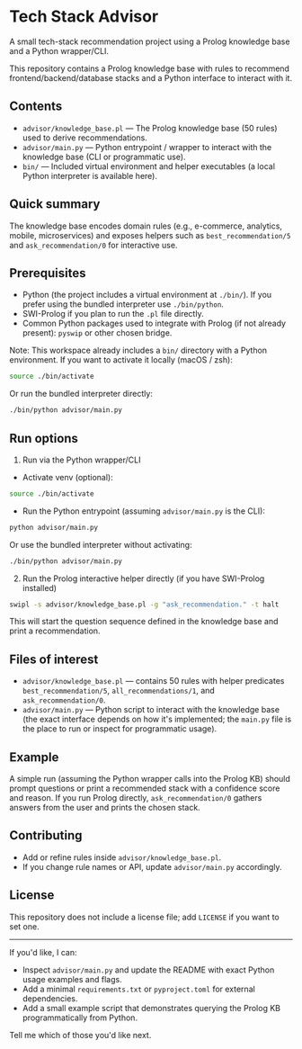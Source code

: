 # Tech Stack Advisor

A small tech-stack recommendation project using a Prolog knowledge base and a Python wrapper/CLI.

This repository contains a Prolog knowledge base with rules to recommend frontend/backend/database stacks and a Python interface to interact with it.

## Contents

- `advisor/knowledge_base.pl` — The Prolog knowledge base (50 rules) used to derive recommendations.
- `advisor/main.py` — Python entrypoint / wrapper to interact with the knowledge base (CLI or programmatic use).
- `bin/` — Included virtual environment and helper executables (a local Python interpreter is available here).

## Quick summary

The knowledge base encodes domain rules (e.g., e-commerce, analytics, mobile, microservices) and exposes helpers such as `best_recommendation/5` and `ask_recommendation/0` for interactive use.

## Prerequisites

- Python (the project includes a virtual environment at `./bin/`). If you prefer using the bundled interpreter use `./bin/python`.
- SWI-Prolog if you plan to run the `.pl` file directly.
- Common Python packages used to integrate with Prolog (if not already present): `pyswip` or other chosen bridge.

Note: This workspace already includes a `bin/` directory with a Python environment. If you want to activate it locally (macOS / zsh):

```bash
source ./bin/activate
```

Or run the bundled interpreter directly:

```bash
./bin/python advisor/main.py
```

## Run options

1) Run via the Python wrapper/CLI

- Activate venv (optional):

```bash
source ./bin/activate
```

- Run the Python entrypoint (assuming `advisor/main.py` is the CLI):

```bash
python advisor/main.py
```

Or use the bundled interpreter without activating:

```bash
./bin/python advisor/main.py
```

2) Run the Prolog interactive helper directly (if you have SWI-Prolog installed)

```bash
swipl -s advisor/knowledge_base.pl -g "ask_recommendation." -t halt
```

This will start the question sequence defined in the knowledge base and print a recommendation.

## Files of interest

- `advisor/knowledge_base.pl` — contains 50 rules with helper predicates `best_recommendation/5`, `all_recommendations/1`, and `ask_recommendation/0`.
- `advisor/main.py` — Python script to interact with the knowledge base (the exact interface depends on how it's implemented; the `main.py` file is the place to run or inspect for programmatic usage).

## Example

A simple run (assuming the Python wrapper calls into the Prolog KB) should prompt questions or print a recommended stack with a confidence score and reason. If you run Prolog directly, `ask_recommendation/0` gathers answers from the user and prints the chosen stack.

## Contributing

- Add or refine rules inside `advisor/knowledge_base.pl`.
- If you change rule names or API, update `advisor/main.py` accordingly.

## License

This repository does not include a license file; add `LICENSE` if you want to set one.

---

If you'd like, I can:
- Inspect `advisor/main.py` and update the README with exact Python usage examples and flags.
- Add a minimal `requirements.txt` or `pyproject.toml` for external dependencies.
- Add a small example script that demonstrates querying the Prolog KB programmatically from Python.

Tell me which of those you'd like next.
